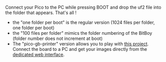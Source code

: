 Connect your Pico to the PC while pressing BOOT and drop the uf2 file into the folder that appears. That's all !
- the "one folder per boot" is the regular version (1024 files per folder, one folder per boot)
- the "100 files per folder" mimics the folder numbering of the BitBoy (folder number does not increment at boot)
- The "pico-gb-printer" version allows you to play with [this project](https://github.com/untoxa/pico-gb-printer). Connect the board to a PC and get your images directly from the [dedicated web interface](http://192.168.7.1/).
